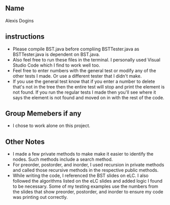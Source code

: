 ## Name
Alexis Dogins

## instructions
- Please compile BST.java before compliing BSTTester.java as BSTTester.java is dependent on BST.java.
- Also feel free to run these files in the terminal. I personally used Visual Studio Code which I find to work well too. 
- Feel free to enter numbers with the general test or modify any of the other tests I made. Or use a different tester that I didn't make. 
- If you use the general test know that if you enter a number to delete that's not in the tree then the entire test will stop and print the element is not found. If you run the regular tests I made then you'll see where it says the element is not found and moved on in with the rest of the code. 

## Group Memebers if any
- I chose to work alone on this project.

## Other Notes
- I made a few private methods to make make it easier to identify the nodes. Such methods include a search method.
- For preorder, postorder, and inorder, I used recursion in private methods and called those recursive methods in the respective public methods. 
- While writing the code, I referenced the BST slides on eLC. I also followed the algorithms listed on the eLC slides and added logic I found to be necessary. Some of my testing examples use the numbers from the slides that show preorder, postorder, and inorder to ensure my code was printing out correctly.